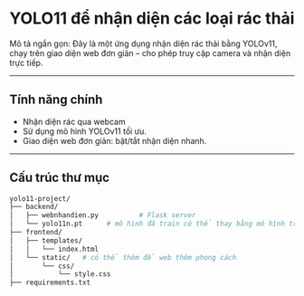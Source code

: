 # YOLO11 để nhận diện các loại rác thải 

Mô tả ngắn gọn: Đây là một ứng dụng nhận diện rác thải bằng YOLOv11, chạy trên giao diện web đơn giản – cho phép truy cập camera và nhận diện trực tiếp.

---

## Tính năng chính

- Nhận diện rác qua webcam
- Sử dụng mô hình YOLOv11 tối ưu.
- Giao diện web đơn giản: bật/tắt nhận diện nhanh.
---
## Cấu trúc thư mục

```bash
yolo11-project/
├── backend/
│   ├── webnhandien.py          # Flask server
│   └── yolo11n.pt      # mô hình đã train có thể thay bằng mô hình train khác
├── frontend/
│   ├── templates/
│   │   └── index.html
│   └── static/   # có thể thêm để web thêm phong cách
│       └── css/
│           └── style.css
├── requirements.txt
